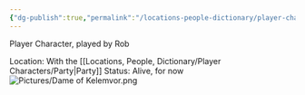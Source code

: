 ```yaml
---
{"dg-publish":true,"permalink":"/locations-people-dictionary/player-characters/dame-of-kelemvor/","tags":["PlayerCharacter"]}
---
```


Player Character, played by Rob

Location: With the [[Locations, People, Dictionary/Player Characters/Party\|Party]]
Status: Alive, for now
![Pictures/Dame of Kelemvor.png](/img/user/Pictures/Dame%20of%20Kelemvor.png)